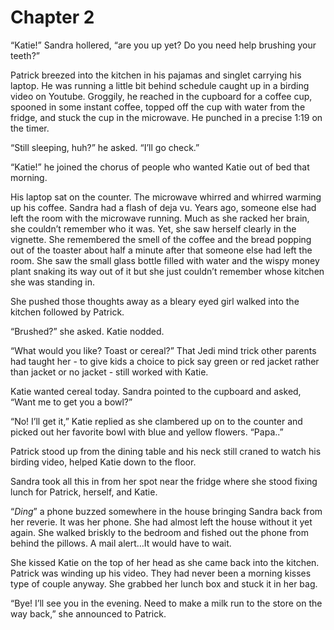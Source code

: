 # Chapter 2

“Katie!” Sandra hollered, “are you up yet? Do you need help brushing your teeth?”

Patrick breezed into the kitchen in his pajamas and singlet carrying his laptop. He was running a little bit behind schedule caught up in a birding video on Youtube. Groggily, he reached in the cupboard for a coffee cup, spooned in some instant coffee, topped off the cup with water from the fridge, and stuck the cup in the microwave. He punched in a precise 1:19 on the timer. 

“Still sleeping, huh?” he asked. “I’ll go check.” 

“Katie!” he joined the chorus of people who wanted Katie out of bed that morning. 

His laptop sat on the counter. The microwave whirred and whirred warming up his coffee. Sandra had a flash of deja vu. Years ago, someone else had left the room with the microwave running. Much as she racked her brain, she couldn’t remember who it was. Yet, she saw herself clearly in the vignette. She remembered the smell of the coffee and the bread popping out of the toaster about half a minute after that someone else had left the room. She saw the small glass bottle filled with water and the wispy money plant snaking its way out of it but she just couldn’t remember whose kitchen she was standing in. 

She pushed those thoughts away as a bleary eyed girl walked into the kitchen followed by Patrick. 

“Brushed?” she asked. Katie nodded. 

“What would you like? Toast or cereal?” That Jedi mind trick other parents had taught her - to give kids a choice to pick say green or red jacket rather than jacket or no jacket - still worked with Katie. 

Katie wanted cereal today. Sandra pointed to the cupboard and asked, “Want me to get you a bowl?”

“No! I’ll get it,” Katie replied as she clambered up on to the counter and picked out her favorite bowl with blue and yellow flowers. “Papa..”

Patrick stood up from the dining table and his neck still craned to watch his birding video, helped Katie down to the floor.

Sandra took all this in from her spot near the fridge where she stood fixing lunch for Patrick, herself, and Katie.

“*Ding*” a phone buzzed somewhere in the house bringing Sandra back from her reverie. It was her phone. She had almost left the house without it yet again. She walked briskly to the bedroom and fished out the phone from behind the pillows. A mail alert…It would have to wait. 

She kissed Katie on the top of her head as she came back into the kitchen. Patrick was winding up his video. They had never been a morning kisses type of couple anyway. She grabbed her lunch box and stuck it in her bag.

“Bye! I’ll see you in the evening. Need to make a milk run to the store on the way back,” she announced to Patrick.
